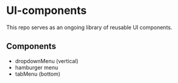 # UI-components

This repo serves as an ongoing library of reusable UI components.

## Components

- dropdownMenu (vertical)
- hamburger menu
- tabMenu (bottom)
